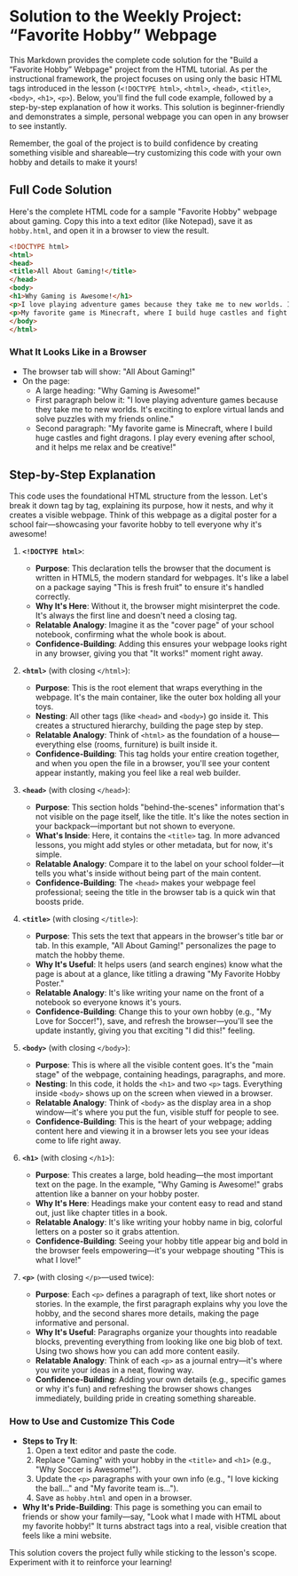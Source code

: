 # Solution to the Weekly Project: “Favorite Hobby” Webpage

This Markdown provides the complete code solution for the "Build a “Favorite Hobby” Webpage" project from the HTML tutorial. As per the instructional framework, the project focuses on using only the basic HTML tags introduced in the lesson (`<!DOCTYPE html>`, `<html>`, `<head>`, `<title>`, `<body>`, `<h1>`, `<p>`). Below, you'll find the full code example, followed by a step-by-step explanation of how it works. This solution is beginner-friendly and demonstrates a simple, personal webpage you can open in any browser to see instantly.

Remember, the goal of the project is to build confidence by creating something visible and shareable—try customizing this code with your own hobby and details to make it yours!

## Full Code Solution

Here's the complete HTML code for a sample "Favorite Hobby" webpage about gaming. Copy this into a text editor (like Notepad), save it as `hobby.html`, and open it in a browser to view the result.

```html
<!DOCTYPE html>
<html>
<head>
<title>All About Gaming!</title>
</head>
<body>
<h1>Why Gaming is Awesome!</h1>
<p>I love playing adventure games because they take me to new worlds. It's exciting to explore virtual lands and solve puzzles with my friends online.</p>
<p>My favorite game is Minecraft, where I build huge castles and fight dragons. I play every evening after school, and it helps me relax and be creative!</p>
</body>
</html>
```

### What It Looks Like in a Browser
- The browser tab will show: "All About Gaming!"
- On the page:
  - A large heading: "Why Gaming is Awesome!"
  - First paragraph below it: "I love playing adventure games because they take me to new worlds. It's exciting to explore virtual lands and solve puzzles with my friends online."
  - Second paragraph: "My favorite game is Minecraft, where I build huge castles and fight dragons. I play every evening after school, and it helps me relax and be creative!"

## Step-by-Step Explanation

This code uses the foundational HTML structure from the lesson. Let's break it down tag by tag, explaining its purpose, how it nests, and why it creates a visible webpage. Think of this webpage as a digital poster for a school fair—showcasing your favorite hobby to tell everyone why it's awesome!

1. **`<!DOCTYPE html>`**:
   - **Purpose**: This declaration tells the browser that the document is written in HTML5, the modern standard for webpages. It's like a label on a package saying "This is fresh fruit" to ensure it's handled correctly.
   - **Why It's Here**: Without it, the browser might misinterpret the code. It's always the first line and doesn't need a closing tag.
   - **Relatable Analogy**: Imagine it as the "cover page" of your school notebook, confirming what the whole book is about.
   - **Confidence-Building**: Adding this ensures your webpage looks right in any browser, giving you that "It works!" moment right away.

2. **`<html>`** (with closing `</html>`):
   - **Purpose**: This is the root element that wraps everything in the webpage. It's the main container, like the outer box holding all your toys.
   - **Nesting**: All other tags (like `<head>` and `<body>`) go inside it. This creates a structured hierarchy, building the page step by step.
   - **Relatable Analogy**: Think of `<html>` as the foundation of a house—everything else (rooms, furniture) is built inside it.
   - **Confidence-Building**: This tag holds your entire creation together, and when you open the file in a browser, you'll see your content appear instantly, making you feel like a real web builder.

3. **`<head>`** (with closing `</head>`):
   - **Purpose**: This section holds "behind-the-scenes" information that's not visible on the page itself, like the title. It's like the notes section in your backpack—important but not shown to everyone.
   - **What's Inside**: Here, it contains the `<title>` tag. In more advanced lessons, you might add styles or other metadata, but for now, it's simple.
   - **Relatable Analogy**: Compare it to the label on your school folder—it tells you what's inside without being part of the main content.
   - **Confidence-Building**: The `<head>` makes your webpage feel professional; seeing the title in the browser tab is a quick win that boosts pride.

4. **`<title>`** (with closing `</title>`):
   - **Purpose**: This sets the text that appears in the browser's title bar or tab. In this example, "All About Gaming!" personalizes the page to match the hobby theme.
   - **Why It's Useful**: It helps users (and search engines) know what the page is about at a glance, like titling a drawing "My Favorite Hobby Poster."
   - **Relatable Analogy**: It's like writing your name on the front of a notebook so everyone knows it's yours.
   - **Confidence-Building**: Change this to your own hobby (e.g., "My Love for Soccer!"), save, and refresh the browser—you'll see the update instantly, giving you that exciting "I did this!" feeling.

5. **`<body>`** (with closing `</body>`):
   - **Purpose**: This is where all the visible content goes. It's the "main stage" of the webpage, containing headings, paragraphs, and more.
   - **Nesting**: In this code, it holds the `<h1>` and two `<p>` tags. Everything inside `<body>` shows up on the screen when viewed in a browser.
   - **Relatable Analogy**: Think of `<body>` as the display area in a shop window—it's where you put the fun, visible stuff for people to see.
   - **Confidence-Building**: This is the heart of your webpage; adding content here and viewing it in a browser lets you see your ideas come to life right away.

6. **`<h1>`** (with closing `</h1>`):
   - **Purpose**: This creates a large, bold heading—the most important text on the page. In the example, "Why Gaming is Awesome!" grabs attention like a banner on your hobby poster.
   - **Why It's Here**: Headings make your content easy to read and stand out, just like chapter titles in a book.
   - **Relatable Analogy**: It's like writing your hobby name in big, colorful letters on a poster so it grabs attention.
   - **Confidence-Building**: Seeing your hobby title appear big and bold in the browser feels empowering—it's your webpage shouting "This is what I love!"

7. **`<p>`** (with closing `</p>`—used twice):
   - **Purpose**: Each `<p>` defines a paragraph of text, like short notes or stories. In the example, the first paragraph explains why you love the hobby, and the second shares more details, making the page informative and personal.
   - **Why It's Useful**: Paragraphs organize your thoughts into readable blocks, preventing everything from looking like one big blob of text. Using two shows how you can add more content easily.
   - **Relatable Analogy**: Think of each `<p>` as a journal entry—it's where you write your ideas in a neat, flowing way.
   - **Confidence-Building**: Adding your own details (e.g., specific games or why it's fun) and refreshing the browser shows changes immediately, building pride in creating something shareable.

### How to Use and Customize This Code
- **Steps to Try It**:
  1. Open a text editor and paste the code.
  2. Replace "Gaming" with your hobby in the `<title>` and `<h1>` (e.g., "Why Soccer is Awesome!").
  3. Update the `<p>` paragraphs with your own info (e.g., "I love kicking the ball..." and "My favorite team is...").
  4. Save as `hobby.html` and open in a browser.
- **Why It's Pride-Building**: This page is something you can email to friends or show your family—say, "Look what I made with HTML about my favorite hobby!" It turns abstract tags into a real, visible creation that feels like a mini website.

This solution covers the project fully while sticking to the lesson's scope. Experiment with it to reinforce your learning!